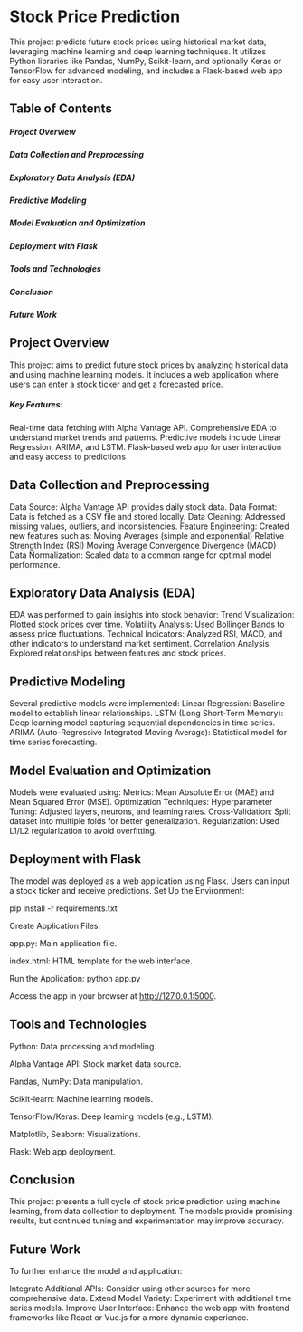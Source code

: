 # Stock Price Prediction
This project predicts future stock prices using historical market data, leveraging machine learning and deep learning techniques. It utilizes Python libraries like Pandas, NumPy, Scikit-learn, and optionally Keras or TensorFlow for advanced modeling, and includes a Flask-based web app for easy user interaction.

## Table of Contents
##### Project Overview
##### Data Collection and Preprocessing
##### Exploratory Data Analysis (EDA)
##### Predictive Modeling
##### Model Evaluation and Optimization
##### Deployment with Flask
##### Tools and Technologies
##### Conclusion
##### Future Work

## Project Overview
This project aims to predict future stock prices by analyzing historical data and using machine learning models. It includes a web application where users can enter a stock ticker and get a forecasted price.
##### Key Features:
Real-time data fetching with Alpha Vantage API.
Comprehensive EDA to understand market trends and patterns.
Predictive models include Linear Regression, ARIMA, and LSTM.
Flask-based web app for user interaction and easy access to predictions

## Data Collection and Preprocessing
Data Source: Alpha Vantage API provides daily stock data.
Data Format: Data is fetched as a CSV file and stored locally.
Data Cleaning: Addressed missing values, outliers, and inconsistencies.
Feature Engineering: Created new features such as:
    Moving Averages (simple and exponential)
    Relative Strength Index (RSI)
Moving Average Convergence Divergence (MACD)
Data Normalization: Scaled data to a common range for optimal model performance.

## Exploratory Data Analysis (EDA)
EDA was performed to gain insights into stock behavior:
Trend Visualization: Plotted stock prices over time.
Volatility Analysis: Used Bollinger Bands to assess price fluctuations.
Technical Indicators: Analyzed RSI, MACD, and other indicators to understand market sentiment.
Correlation Analysis: Explored relationships between features and stock prices.

## Predictive Modeling
Several predictive models were implemented:
Linear Regression: Baseline model to establish linear relationships.
LSTM (Long Short-Term Memory): Deep learning model capturing sequential dependencies in time series.
ARIMA (Auto-Regressive Integrated Moving Average): Statistical model for time series forecasting.

## Model Evaluation and Optimization
Models were evaluated using:
Metrics: Mean Absolute Error (MAE) and Mean Squared Error (MSE).
Optimization Techniques:
Hyperparameter Tuning: Adjusted layers, neurons, and learning rates.
Cross-Validation: Split dataset into multiple folds for better generalization.
Regularization: Used L1/L2 regularization to avoid overfitting.

## Deployment with Flask
The model was deployed as a web application using Flask. Users can input a stock ticker and receive predictions.
Set Up the Environment:

pip install -r requirements.txt

Create Application Files:

app.py: Main application file.

index.html: HTML template for the web interface.

Run the Application:
python app.py

Access the app in your browser at http://127.0.0.1:5000.

## Tools and Technologies
Python: Data processing and modeling.

Alpha Vantage API: Stock market data source.

Pandas, NumPy: Data manipulation.

Scikit-learn: Machine learning models.

TensorFlow/Keras: Deep learning models (e.g., LSTM).

Matplotlib, Seaborn: Visualizations.

Flask: Web app deployment.

## Conclusion
This project presents a full cycle of stock price prediction using machine learning, from data collection to deployment. The models provide promising results, but continued tuning and experimentation may improve accuracy.

## Future Work
To further enhance the model and application:

Integrate Additional APIs: Consider using other sources for more comprehensive data.
Extend Model Variety: Experiment with additional time series models.
Improve User Interface: Enhance the web app with frontend frameworks like React or Vue.js for a more dynamic experience.
